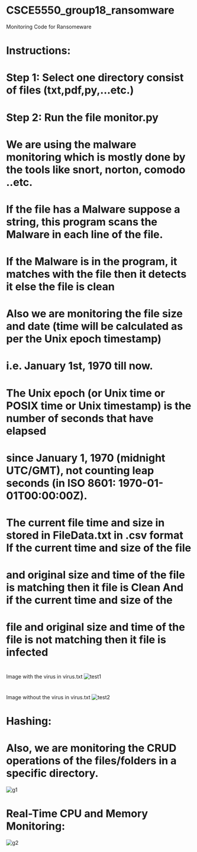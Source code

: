 # CSCE5550_group18_ransomware
Monitoring Code for Ransomeware


#  Instructions:
# Step 1: Select one directory consist of files (txt,pdf,py,...etc.)
#
# Step 2: Run the file monitor.py
#
# We are using the malware monitoring which is mostly done by the tools like snort, norton, comodo ..etc.
#
# If the file has a Malware suppose a string, this program scans the Malware in each line of the file.
# If the Malware is in the program, it matches with the file then it detects it else the file is clean
#
# Also we are monitoring the file size and date (time will be calculated as per the Unix epoch timestamp)
# i.e. January 1st, 1970 till now.
# The Unix epoch (or Unix time or POSIX time or Unix timestamp) is the number of seconds that have elapsed
# since January 1, 1970 (midnight UTC/GMT), not counting leap seconds (in ISO 8601: 1970-01-01T00:00:00Z).
#
# The current file time and size in stored in FileData.txt in .csv format If the current time and size of the file
# and original size and time of the file is matching then it file is Clean And if the current time and size of the
# file and original size and time of the file is not matching then it file is infected
#
Image with the virus in virus.txt
![test1](https://user-images.githubusercontent.com/53267660/202780012-6e88c7b5-d141-4595-84c7-64b33f523295.jpg)
#
Image without the virus in virus.txt
![test2](https://user-images.githubusercontent.com/53267660/202780016-b26ee48e-0b96-454a-b83f-6a0c4afd6414.jpg)

# Hashing:
# Also, we are monitoring the CRUD operations of the files/folders in a specific directory.
![g1](https://user-images.githubusercontent.com/53267660/204113186-cc9c23c7-e2cd-4941-94ae-956f2c112e13.jpg)
#
# Real-Time CPU and Memory Monitoring:
![g2](https://user-images.githubusercontent.com/53267660/204113225-4aae2981-50e6-465d-a21a-269da4d621be.jpg)




